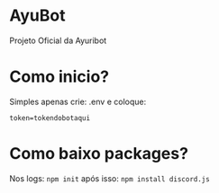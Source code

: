 # AyuBot
Projeto Oficial da Ayuribot

# Como inicio?
Simples
apenas crie: .env e coloque:
```
token=tokendobotaqui
```
# Como baixo packages?
Nos logs: `npm init`
após isso: `npm install discord.js`
